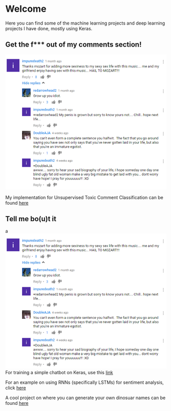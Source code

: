 # Welcome #

Here you can find some of the machine learning projects and deep learning projects I have done, mostly using Keras.

## Get the f*** out of my comments section! ##

![alt text](https://github.com/sekharvth/sekharvth.github.io/blob/master/capture_6.png)

My implementation for Unsupervised Toxic Comment Classification can be found [here](https://github.com/sekharvth/toxic-comment-classification-unsupervised)

## Tell me bo(u)t it ## 
a![alt text](https://github.com/sekharvth/sekharvth.github.io/blob/master/capture_6.png)
For training a simple chatbot on Keras, use this [link](https://github.com/sekharvth/simple-chatbot-keras)

For an example on using RNNs (specifically LSTMs) for sentiment analysis, click [here](https://github.com/sekharvth/sentiment-analysis-lstm)

A cool project on where you can generate your own dinosuar names can be found [here](https://github.com/sekharvth/dinosaur-name-generation-keras)

